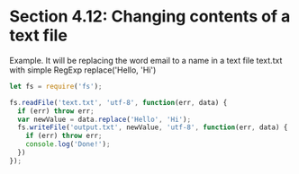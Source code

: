 # Section 4.12: Changing contents of a text file

Example. It will be replacing the word email to a name in a text file text.txt with simple RegExp replace('Hello, 'Hi')

```js
let fs = require('fs');

fs.readFile('text.txt', 'utf-8', function(err, data) {
  if (err) throw err;
  var newValue = data.replace('Hello', 'Hi');
  fs.writeFile('output.txt', newValue, 'utf-8', function(err, data) {
    if (err) throw err;
    console.log('Done!');
  })
});
```